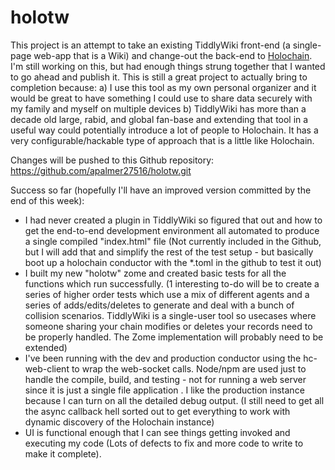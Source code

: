 # holotw

This project is an attempt to take an existing TiddlyWiki front-end (a single-page web-app that is a Wiki) and change-out the back-end to [Holochain](https://github.com/holochain). I'm still working on this, but had enough things strung together that I wanted to go ahead and publish it. This is still a great project to actually bring to completion because: a) I use this tool as my own personal organizer and it would be great to have something I could use to share data securely with my family and myself on multiple devices b) TiddlyWiki has more than a decade old large, rabid, and global fan-base and extending that tool in a useful way could potentially introduce a lot of people to Holochain. It has a very configurable/hackable type of approach that is a little like Holochain.

Changes will be pushed to this Github repository: https://github.com/apalmer27516/holotw.git

Success so far (hopefully I'll have an improved version committed by the end of this week):

* I had never created a plugin in TiddlyWiki so figured that out and how to get the end-to-end development environment all automated to produce a single compiled "index.html" file (Not currently included in the Github, but I will add that and simplify the rest of the test setup - but basically boot up a holochain conductor with the *.toml in the github to test it out)
* I built my new "holotw" zome and created basic tests for all the functions which run successfully. (1 interesting to-do will be to create a series of higher order tests which use a mix of different agents and a series of adds/edits/deletes to generate and deal with a bunch of collision scenarios. TiddlyWiki is a single-user tool so usecases where someone sharing your chain modifies or deletes your records need to be properly handled. The Zome implementation will probably need to be extended)
* I've been running with the dev and production conductor using the hc-web-client to wrap the web-socket calls. Node/npm are used just to handle the compile, build, and testing - not for running a web server since it is just a single file application . I like the production instance because I can turn on all the detailed debug output. (I still need to get all the async callback hell sorted out to get everything to work with dynamic discovery of the Holochain instance)
* UI is functional enough that I can see things getting invoked and executing my code (Lots of defects to fix and more code to write to make it complete).
